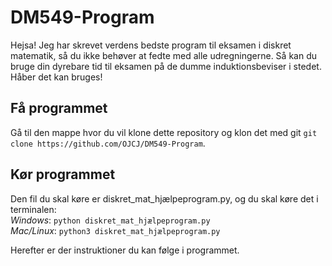 # DM549-Program
Hejsa! Jeg har skrevet verdens bedste program til eksamen i diskret matematik, så du ikke behøver at fedte med alle udregningerne. Så kan du bruge din dyrebare tid til eksamen på de dumme induktionsbeviser i stedet. Håber det kan bruges!

## Få programmet
Gå til den mappe hvor du vil klone dette repository og klon det med git `git clone https://github.com/OJCJ/DM549-Program`.

## Kør programmet
Den fil du skal køre er diskret_mat_hjælpeprogram.py, og du skal køre det i terminalen:\
*Windows*: `python diskret_mat_hjælpeprogram.py`\
*Mac/Linux*: `python3 diskret_mat_hjælpeprogram.py`

Herefter er der instruktioner du kan følge i programmet.
